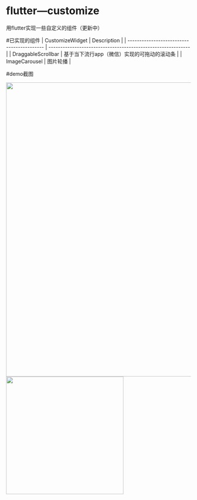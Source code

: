 # flutter—customize

用flutter实现一些自定义的组件（更新中）


#已实现的组件
| CustomizeWidget                            | Description                                                  |
| ------------------------------------------ | ------------------------------------------------------------ |
| DraggableScrollbar                         | 基于当下流行app（微信）实现的可拖动的滚动条                   |
| ImageCarousel                              | 图片轮播                                                     |

#demo截图

<img src="./demo/DraggableScrollbar.gif" width="800"/>
<img src="./demo/ImageCarousel.gif" width="320"/>
